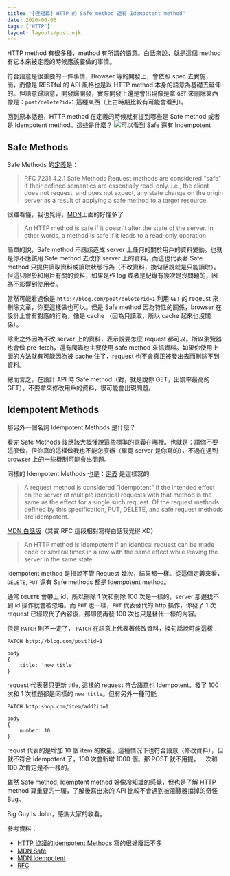 ```yaml
---
title: "[極短篇] HTTP 的 Safe method 還有 Idempotent method"
date: 2020-06-06
tags: ["HTTP"]
layout: layouts/post.njk
---
```


HTTP method 有很多種，method 有所謂的語意。白話來說，就是這個 method 有它本來被定義的時候應該要做的事情。

符合語意是很重要的一件事情，Browser 等的開發上，會依照 spec 去實施，而，而像是 RESTful 的 API 風格也是以 HTTP method 本身的語意為基礎去延伸的。但語意歸語意，開發歸開發，實際開發上還是會出現像是拿 `GET` 來刪除東西像是：`post/delete?id=1` 這種東西（上古時期比較有可能會看到）。

回到原本話題，HTTP method 在定義的時候就有提到哪些是 Safe method 或者是 Idempotent method。這些是什麼？
![可以看到 Safe 還有 Indempotent](https://static.coderbridge.com/img/Lauviah0622/1f6fdbc361fd4d8fb37d8060d157d081.png)

## Safe Methods

Safe Methods 的[定義](https://www.rfc-editor.org/rfc/rfc7231.html#section-4.2.1)是：
> RFC 7231 4.2.1 Safe Methods
> Request methods are considered "safe" if their defined semantics are
   essentially read-only. i.e., the client does not request, and does
   not expect, any state change on the origin server as a result of
   applying a safe method to a target resource. 
   
很難看懂，我也覺得，[MDN](https://developer.mozilla.org/en-US/docs/Glossary/Safe/HTTP)上面的好懂多了

> An HTTP method is safe if it doesn't alter the state of the server. In other words, a method is safe if it leads to a read-only operation

簡單的說，Safe method 不應該造成 server 上任何的關於用戶的資料變動。也就是你不應該用 Safe method 去改你 server 上的資料。而這也代表著 Safe method 只提供讀取資料或讀取狀態行為（不改資料，換句話說就是只能讀取）。但這只限於和用戶有關的資料，如果是作 log 或者是紀錄有幾次是沒問題的，因為不影響到使用者。

當然可能看過像是 `http://blog.com/post/delete?id=1` 利用 `GET` 的 reqeust 來刪除文章，你要這樣做也可以。但是  Safe method 因為特性的關係，browser 在設計上會有對應的行為，像是 cache （因為只讀取，所以 cache 起來也沒關係）。

除此之外因為不改 server 上的資料，表示說要怎麼 request 都可以。所以瀏覽器也會做 pre-fetch，還有爬蟲也主要使用 safe method 來抓資料。如果你使用上面的方法就有可能因為被 cache 住了，request 也不會真正被發出去而刪除不到資料。

總而言之，在設計 API 時 Safe method（對，就是說你 GET，出鏡率最高的 GET）。不要拿來修改用戶的資料，很可能會出現問題。

## Idempotent Methods
那另外一個名詞 Idempotent Methods 是什麼？

看完 Safe Methods 後應該大概懂說這些標準的意義在哪裡。也就是：請你不要這麼做，但你真的這樣做我也不能怎麼辦（畢竟 server 是你寫的），不過在遇到 browser 上的一些機制可能會出問題。

同樣的 Idempotent Methods 也是：[定義](https://www.rfc-editor.org/rfc/rfc7231.html#section-4.2.1) 是這樣寫的
> A request method is considered "idempotent" if the intended effect on the server of multiple identical requests with that method is the same as the effect for a single such request.  Of the request methods defined by this specification, PUT, DELETE, and safe request methods are idempotent.

[MDN 白話版](https://developer.mozilla.org/en-US/docs/Glossary/Idempotent)（其實 RFC 這段相對寫得白話我覺得 XD）
> An HTTP method is idempotent if an identical request can be made once or several times in a row with the same effect while leaving the server in the same state

Idempotent method 是指說不管 Request 幾次，結果都一樣。從這個定義來看，`DELETE`, `PUT` 還有 Safe methods 都是 Idempotent method。

通常 `DELETE` 會帶上 id，所以刪除 1 次和刪除 100 次是一樣的，server 那邊找不到 id 操作就會被忽略。而 `PUT` 也一樣，`PUT` 代表替代的 http 操作，你發了 1 次 request 已經取代了內容後，那即使再發 100 次也只是替代一樣的內容。

但是 `PATCH` 則不一定了， `PATCH` 在語意上代表著修改資料，換句話說可能這樣：
```
PATCH http://blog.com/post?id=1

body
{
    title: 'new title'
}
```
request 代表著只更新 title, 這樣的 request 符合語意也 Idempotent。發了 100 次和 1 次標題都是同樣的 `new title`。但有另外一種可能
```
PATCH http:shop.com/item/add?id=1

body
{
    number: 10
}
```
requst 代表的是增加 10 個 item 的數量。這種情況下也符合語意（修改資料），但就不符合 Idempotent 了，100 次會新增 1000 個。那 POST 就不用提，一次和 100 次肯定是不一樣的。

雖然 Safe method, Idemptent method 好像冷知識的感覺，但也是了解 HTTP method 算重要的一環，了解後寫出來的 API 比較不會遇到被瀏覽器擋掉的奇怪 Bug。

Big Guy Is John，感謝大家的收看。

參考資料：
- [HTTP 協議的Idempotent Methods](https://matthung0807.blogspot.com/2019/02/http-idempotent-methods.html ) 寫的很好廢話不多
- [MDN Safe](https://developer.mozilla.org/en-US/docs/Glossary/Safe/HTTP)
- [MDN Idempotent](https://developer.mozilla.org/en-US/docs/Glossary/Idempotent)
- [RFC](https://www.rfc-editor.org/rfc/rfc7231.html#section-4.2.1)


